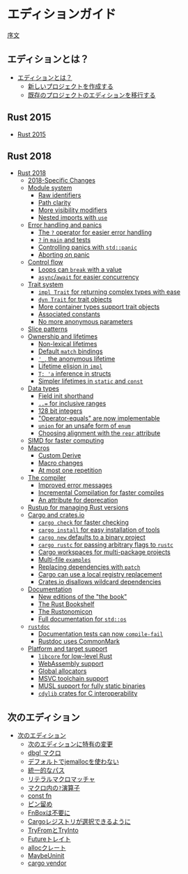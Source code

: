 <!--
# The Edition Guide
-->
# エディションガイド

<!--
[Introduction](introduction.md)
-->
[序文](introduction.md)

<!--
## What are editions?
-->
## エディションとは？

<!--
- [What are editions?](editions/index.md)
  - [Creating a new project](editions/creating-a-new-project.md)
  - [Transitioning an existing project to a new edition](editions/transitioning-an-existing-project-to-a-new-edition.md)
-->

- [エディションとは？](editions/index.md)
  - [新しいプロジェクトを作成する](editions/creating-a-new-project.md)
  - [既存のプロジェクトのエディションを移行する](editions/transitioning-an-existing-project-to-a-new-edition.md)

## Rust 2015

- [Rust 2015](rust-2015/index.md)

## Rust 2018

- [Rust 2018](rust-2018/index.md)
    - [2018-Specific Changes](rust-2018/edition-changes.md)
    - [Module system](rust-2018/module-system/index.md)
      - [Raw identifiers](rust-2018/module-system/raw-identifiers.md)
      - [Path clarity](rust-2018/module-system/path-clarity.md)
      - [More visibility modifiers](rust-2018/module-system/more-visibility-modifiers.md)
      - [Nested imports with `use`](rust-2018/module-system/nested-imports-with-use.md)
    - [Error handling and panics](rust-2018/error-handling-and-panics/index.md)
      - [The `?` operator for easier error handling](rust-2018/error-handling-and-panics/the-question-mark-operator-for-easier-error-handling.md)
      - [`?` in `main` and tests](rust-2018/error-handling-and-panics/question-mark-in-main-and-tests.md)
      - [Controlling panics with `std::panic`](rust-2018/error-handling-and-panics/controlling-panics-with-std-panic.md)
      - [Aborting on panic](rust-2018/error-handling-and-panics/aborting-on-panic.md)
    - [Control flow](rust-2018/control-flow/index.md)
      - [Loops can `break` with a value](rust-2018/control-flow/loops-can-break-with-a-value.md)
      - [`async`/`await` for easier concurrency](rust-2018/control-flow/async-await-for-easier-concurrency.md)
    - [Trait system](rust-2018/trait-system/index.md)
      - [`impl Trait` for returning complex types with ease](rust-2018/trait-system/impl-trait-for-returning-complex-types-with-ease.md)
      - [`dyn Trait` for trait objects](rust-2018/trait-system/dyn-trait-for-trait-objects.md)
      - [More container types support trait objects](rust-2018/trait-system/more-container-types-support-trait-objects.md)
      - [Associated constants](rust-2018/trait-system/associated-constants.md)
      - [No more anonymous parameters](rust-2018/trait-system/no-anon-params.md)
    - [Slice patterns](rust-2018/slice-patterns.md)
    - [Ownership and lifetimes](rust-2018/ownership-and-lifetimes/index.md)
      - [Non-lexical lifetimes](rust-2018/ownership-and-lifetimes/non-lexical-lifetimes.md)
      - [Default `match` bindings](rust-2018/ownership-and-lifetimes/default-match-bindings.md)
      - [`'_`, the anonymous lifetime](rust-2018/ownership-and-lifetimes/the-anonymous-lifetime.md)
      - [Lifetime elision in `impl`](rust-2018/ownership-and-lifetimes/lifetime-elision-in-impl.md)
      - [`T: 'a` inference in structs](rust-2018/ownership-and-lifetimes/inference-in-structs.md)
      - [Simpler lifetimes in `static` and `const`](rust-2018/ownership-and-lifetimes/simpler-lifetimes-in-static-and-const.md)
    - [Data types](rust-2018/data-types/index.md)
      - [Field init shorthand](rust-2018/data-types/field-init-shorthand.md)
      - [`..=` for inclusive ranges](rust-2018/data-types/inclusive-ranges.md)
      - [128 bit integers](rust-2018/data-types/128-bit-integers.md)
      - ["Operator-equals" are now implementable](rust-2018/data-types/operator-equals-are-now-implementable.md)
      - [`union` for an unsafe form of `enum`](rust-2018/data-types/union-for-an-unsafe-form-of-enum.md)
      - [Choosing alignment with the `repr` attribute](rust-2018/data-types/choosing-alignment-with-the-repr-attribute.md)
    - [SIMD for faster computing](rust-2018/simd-for-faster-computing.md)
    - [Macros](rust-2018/macros/index.md)
      - [Custom Derive](rust-2018/macros/custom-derive.md)
      - [Macro changes](rust-2018/macros/macro-changes.md)
      - [At most one repetition](rust-2018/macros/at-most-once.md)
    - [The compiler](rust-2018/the-compiler/index.md)
      - [Improved error messages](rust-2018/the-compiler/improved-error-messages.md)
      - [Incremental Compilation for faster compiles](rust-2018/the-compiler/incremental-compilation-for-faster-compiles.md)
      - [An attribute for deprecation](rust-2018/the-compiler/an-attribute-for-deprecation.md)
    - [Rustup for managing Rust versions](rust-2018/rustup-for-managing-rust-versions.md)
    - [Cargo and crates.io](rust-2018/cargo-and-crates-io/index.md)
      - [`cargo check` for faster checking](rust-2018/cargo-and-crates-io/cargo-check-for-faster-checking.md)
      - [`cargo install` for easy installation of tools](rust-2018/cargo-and-crates-io/cargo-install-for-easy-installation-of-tools.md)
      - [`cargo new` defaults to a binary project](rust-2018/cargo-and-crates-io/cargo-new-defaults-to-a-binary-project.md)
      - [`cargo rustc` for passing arbitrary flags to `rustc`](rust-2018/cargo-and-crates-io/cargo-rustc-for-passing-arbitrary-flags-to-rustc.md)
      - [Cargo workspaces for multi-package projects](rust-2018/cargo-and-crates-io/cargo-workspaces-for-multi-package-projects.md)
      - [Multi-file `examples`](rust-2018/cargo-and-crates-io/multi-file-examples.md)
      - [Replacing dependencies with `patch`](rust-2018/cargo-and-crates-io/replacing-dependencies-with-patch.md)
      - [Cargo can use a local registry replacement](rust-2018/cargo-and-crates-io/cargo-can-use-a-local-registry-replacement.md)
      - [Crates.io disallows wildcard dependencies](rust-2018/cargo-and-crates-io/crates-io-disallows-wildcard-dependencies.md)
    - [Documentation](rust-2018/documentation/index.md)
      - [New editions of the "the book"](rust-2018/documentation/new-editions-of-the-book.md)
      - [The Rust Bookshelf](rust-2018/documentation/the-rust-bookshelf.md)
      - [The Rustonomicon](rust-2018/documentation/the-rustonomicon.md)
      - [Full documentation for `std::os`](rust-2018/documentation/std-os-has-documentation-for-all-platforms.md)
    - [`rustdoc`](rust-2018/rustdoc/index.md)
      - [Documentation tests can now `compile-fail`](rust-2018/rustdoc/documentation-tests-can-now-compile-fail.md)
      - [Rustdoc uses CommonMark](rust-2018/rustdoc/rustdoc-uses-commonmark.md)
    - [Platform and target support](rust-2018/platform-and-target-support/index.md)
      - [`libcore` for low-level Rust](rust-2018/platform-and-target-support/libcore-for-low-level-rust.md)
      - [WebAssembly support](rust-2018/platform-and-target-support/webassembly-support.md)
      - [Global allocators](rust-2018/platform-and-target-support/global-allocators.md)
      - [MSVC toolchain support](rust-2018/platform-and-target-support/msvc-toolchain-support.md)
      - [MUSL support for fully static binaries](rust-2018/platform-and-target-support/musl-support-for-fully-static-binaries.md)
      - [`cdylib` crates for C interoperability](rust-2018/platform-and-target-support/cdylib-crates-for-c-interoperability.md)

<!--
## The Next Edition
 -->
## 次のエディション

<!--
- [The Next Edition](rust-next/index.md)
    - [Next-Specific Changes](rust-next/edition-changes.md)
    - [The dbg! macro](rust-next/dbg-macro.md)
    - [No jemalloc by default](rust-next/no-jemalloc.md)
    - [Uniform Paths](rust-next/uniform-paths.md)
    - [`literal` macro matcher](rust-next/literal-macro-matcher.md)
    - [`?` operator in macros](rust-next/qustion-mark-operator-in-macros.md)
    - [const fn](rust-next/const-fn.md)
    - [Pinning](rust-next/pin.md)
    - [No more FnBox](rust-next/no-more-fnbox.md)
    - [Alternative Cargo Registries](rust-next/alternative-cargo-registries.md)
    - [TryFrom and TryInto](rust-next/tryfrom-and-tryinto.md)
    - [The Future trait](rust-next/future.md)
    - [The alloc crate](rust-next/alloc.md)
    - [MaybeUninit<T>](rust-next/maybe-uninit.md)
    - [cargo vendor](rust-next/cargo-vendor.md)
-->
- [次のエディション](rust-next/index.md)
    - [次のエディションに特有の変更](rust-next/edition-changes.md)
    - [dbg! マクロ](rust-next/dbg-macro.md)
    - [デフォルトでjemallocを使わない](rust-next/no-jemalloc.md)
    - [統一的なパス](rust-next/uniform-paths.md)
    - [リテラルマクロマッチャ](rust-next/literal-macro-matcher.md)
    - [マクロ内の`?`演算子](rust-next/qustion-mark-operator-in-macros.md)
    - [const fn](rust-next/const-fn.md)
    - [ピン留め](rust-next/pin.md)
    - [FnBoxは不要に](rust-next/no-more-fnbox.md)
    - [Cargoレジストリが選択できるように](rust-next/alternative-cargo-registries.md)
    - [TryFromとTryInto](rust-next/tryfrom-and-tryinto.md)
    - [Futureトレイト](rust-next/future.md)
    - [allocクレート](rust-next/alloc.md)
    - [MaybeUninit<T>](rust-next/maybe-uninit.md)
    - [cargo vendor](rust-next/cargo-vendor.md)
